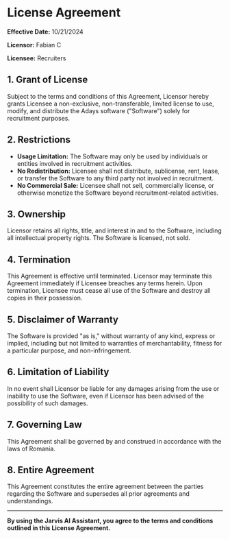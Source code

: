 # License Agreement

**Effective Date:** 10/21/2024

**Licensor:** Fabian C

**Licensee:** Recruiters

## 1. Grant of License

Subject to the terms and conditions of this Agreement, Licensor hereby grants Licensee a non-exclusive, non-transferable, limited license to use, modify, and distribute the Adays software ("Software") solely for recruitment purposes.

## 2. Restrictions

- **Usage Limitation:** The Software may only be used by individuals or entities involved in recruitment activities.
- **No Redistribution:** Licensee shall not distribute, sublicense, rent, lease, or transfer the Software to any third party not involved in recruitment.
- **No Commercial Sale:** Licensee shall not sell, commercially license, or otherwise monetize the Software beyond recruitment-related activities.

## 3. Ownership

Licensor retains all rights, title, and interest in and to the Software, including all intellectual property rights. The Software is licensed, not sold.

## 4. Termination

This Agreement is effective until terminated. Licensor may terminate this Agreement immediately if Licensee breaches any terms herein. Upon termination, Licensee must cease all use of the Software and destroy all copies in their possession.

## 5. Disclaimer of Warranty

The Software is provided "as is," without warranty of any kind, express or implied, including but not limited to warranties of merchantability, fitness for a particular purpose, and non-infringement.

## 6. Limitation of Liability

In no event shall Licensor be liable for any damages arising from the use or inability to use the Software, even if Licensor has been advised of the possibility of such damages.

## 7. Governing Law

This Agreement shall be governed by and construed in accordance with the laws of Romania.

## 8. Entire Agreement

This Agreement constitutes the entire agreement between the parties regarding the Software and supersedes all prior agreements and understandings.

---

**By using the Jarvis AI Assistant, you agree to the terms and conditions outlined in this License Agreement.**
